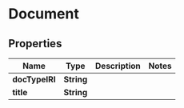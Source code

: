 # Document

## Properties
Name | Type | Description | Notes
------------ | ------------- | ------------- | -------------
**docTypeIRI** | **String** |  | 
**title** | **String** |  | 
